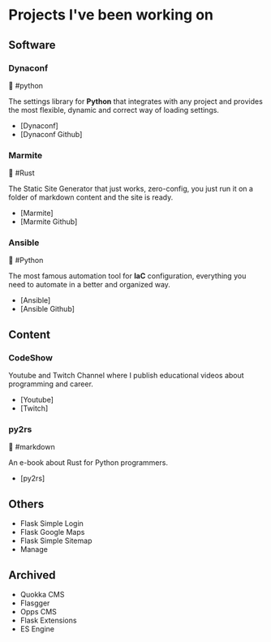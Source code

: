 # Projects I've been working on

## Software

### Dynaconf

:snake: #python

The settings library for **Python** that integrates with any project
and provides the most flexible, dynamic and correct way of loading settings.

- [Dynaconf]
- [Dynaconf Github]

### Marmite

:crab: #Rust

The Static Site Generator that just works, zero-config, you just run
it on a folder of markdown content and the site is ready.

- [Marmite]
- [Marmite Github]


### Ansible

:snake: #Python

The most famous automation tool for **IaC** configuration, everything
you need to automate in a better and organized way.

- [Ansible]
- [Ansible Github]

## Content

### CodeShow

Youtube and Twitch Channel where I publish educational videos
about programming and career.

- [Youtube]
- [Twitch]

### py2rs

:memo: #markdown

An e-book about Rust for Python programmers.

- [py2rs]


## Others

- Flask Simple Login
- Flask Google Maps
- Flask Simple Sitemap
- Manage

## Archived

- Quokka CMS
- Flasgger
- Opps CMS
- Flask Extensions
- ES Engine